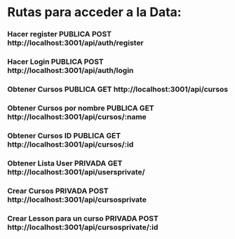 # Rutas para acceder a la Data:

### Hacer register **PUBLICA** **POST** http://localhost:3001/api/auth/register

### Hacer Login **PUBLICA** **POST** http://localhost:3001/api/auth/login

### Obtener Cursos **PUBLICA** **GET** http://localhost:3001/api/cursos

### Obtener Cursos por nombre **PUBLICA** **GET** http://localhost:3001/api/cursos/:name

### Obtener Cursos ID **PUBLICA** **GET** http://localhost:3001/api/cursos/:id

### Obtener Lista User **PRIVADA** **GET** http://localhost:3001/api/usersprivate/

### Crear Cursos **PRIVADA** **POST** http://localhost:3001/api/cursosprivate

### Crear Lesson para un curso **PRIVADA** **POST** http://localhost:3001/api/cursosprivate/:id
